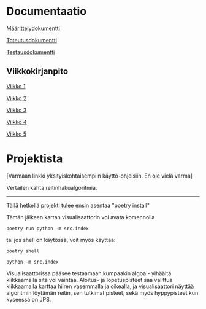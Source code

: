 # Documentaatio

[Määrittelydokumentti](/documentation/Maarittely.md)

[Toteutusdokumentti](/documentation/Toteutus.md)

[Testausdokumentti](/documentation/Testaus.md)

## Viikkokirjanpito

[Viikko 1](documentation/Viikkoraportit/Viikko1.pdf)

[Viikko 2](documentation/Viikkoraportit/Viikko2.pdf)

[Viikko 3](documentation/Viikkoraportit/Viikko3.pdf)

[Viikko 4](documentation/Viikkoraportit/Viikko4.pdf)

[Viikko 5](documentation/Viikkoraportit/Viikko5.pdf)

# Projektista

[Varmaan linkki yksityiskohtaisempiin käyttö-ohjeisiin. En ole vielä varma]

Vertailen kahta reitinhakualgoritmia.

---

Tällä hetkellä projekti tulee ensin asentaa "poetry install"

Tämän jälkeen kartan visualisaattorin voi avata komennolla 

`poetry run python -m src.index`

tai jos shell on käytössä, voit myös käyttää:

`poetry shell`

`python -m src.index`

Visualisaattorissa pääsee testaamaan kumpaakin algoa - ylhäältä klikkaamalla sitä voi vaihtaa. Aloitus- ja lopetuspisteet saa valittua klikkaamalla karttaa hiiren vasemmalla ja oikealla, ja visualisaattori näyttää algoritmin löytämän reitin, sen tutkimat pisteet, sekä myös hyppypisteet kun kyseessä on JPS.